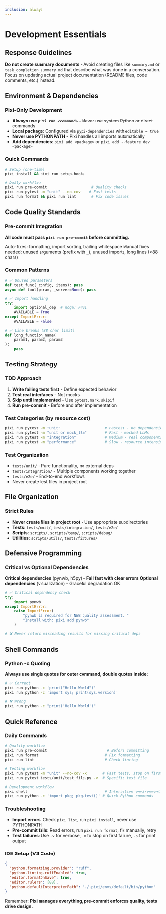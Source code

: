 ```yaml
---
inclusion: always
---
```


# Development Essentials

## Response Guidelines

**Do not create summary documents** - Avoid creating files like `summary.md` or `task_completion_summary.md` that describe what was done in a conversation. Focus on updating actual project documentation (README files, code comments, etc.) instead.

## Environment & Dependencies

### Pixi-Only Development
- **Always use `pixi run <command>`** - Never use system Python or direct commands
- **Local package**: Configured via `pypi-dependencies` with `editable = true`
- **Never use PYTHONPATH** - Pixi handles all imports automatically
- **Add dependencies**: `pixi add <package>` or `pixi add --feature dev <package>`

### Quick Commands
```bash
# Setup (one-time)
pixi install && pixi run setup-hooks

# Daily workflow
pixi run pre-commit                    # Quality checks
pixi run pytest -m "unit" --no-cov    # Fast tests
pixi run format && pixi run lint       # Fix code issues
```

## Code Quality Standards

### Pre-commit Integration
**All code must pass `pixi run pre-commit` before committing.**

Auto-fixes: formatting, import sorting, trailing whitespace
Manual fixes needed: unused arguments (prefix with `_`), unused imports, long lines (>88 chars)

### Common Patterns
```python
# ✅ Unused parameters
def test_func(_config, items): pass
async def tool(param, _server=None): pass

# ✅ Import handling  
try:
    import optional_dep  # noqa: F401
    AVAILABLE = True
except ImportError:
    AVAILABLE = False

# ✅ Line breaks (88 char limit)
def long_function_name(
    param1, param2, param3
):
    pass
```

## Testing Strategy

### TDD Approach
1. **Write failing tests first** - Define expected behavior
2. **Test real interfaces** - Not mocks
3. **Skip until implemented** - Use `pytest.mark.skipif`
4. **Run pre-commit** - Before and after implementation

### Test Categories (by resource cost)
```bash
pixi run pytest -m "unit"                    # Fastest - no dependencies
pixi run pytest -m "unit or mock_llm"        # Fast - mocked LLMs  
pixi run pytest -m "integration"             # Medium - real components
pixi run pytest -m "performance"             # Slow - resource intensive
```

### Test Organization
- `tests/unit/` - Pure functionality, no external deps
- `tests/integration/` - Multiple components working together
- `tests/e2e/` - End-to-end workflows
- Never create test files in project root

## File Organization

### Strict Rules
- **Never create files in project root** - Use appropriate subdirectories
- **Tests**: `tests/unit/`, `tests/integration/`, `tests/e2e/`
- **Scripts**: `scripts/`, `scripts/temp/`, `scripts/debug/`
- **Utilities**: `scripts/utils/`, `tests/fixtures/`

## Defensive Programming

### Critical vs Optional Dependencies
**Critical dependencies** (pynwb, h5py) - **Fail fast with clear errors**
**Optional dependencies** (visualization) - Graceful degradation OK

```python
# ✅ Critical dependency check
try:
    import pynwb
except ImportError:
    raise ImportError(
        "pynwb is required for NWB quality assessment. "
        "Install with: pixi add pynwb"
    )

# ❌ Never return misleading results for missing critical deps
```

## Shell Commands

### Python -c Quoting
**Always use single quotes for outer command, double quotes inside:**
```bash
# ✅ Correct
pixi run python -c 'print("Hello World")'
pixi run python -c 'import sys; print(sys.version)'

# ❌ Wrong  
pixi run python -c "print('Hello World')"
```

## Quick Reference

### Daily Commands
```bash
# Quality workflow
pixi run pre-commit                           # Before committing
pixi run format                              # Fix formatting
pixi run lint                                # Check linting

# Testing workflow  
pixi run pytest -m "unit" --no-cov -x       # Fast tests, stop on first failure
pixi run pytest tests/unit/test_file.py -v  # Specific test file

# Development workflow
pixi shell                                   # Interactive environment
pixi run python -c 'import pkg; pkg.test()' # Quick Python commands
```

### Troubleshooting
- **Import errors**: Check `pixi list`, run `pixi install`, never use PYTHONPATH
- **Pre-commit fails**: Read errors, run `pixi run format`, fix manually, retry
- **Test failures**: Use `-v` for verbose, `-x` to stop on first failure, `-s` for print output

### IDE Setup (VS Code)
```json
{
  "python.formatting.provider": "ruff",
  "python.linting.ruffEnabled": true,
  "editor.formatOnSave": true,
  "editor.rulers": [88],
  "python.defaultInterpreterPath": "./.pixi/envs/default/bin/python"
}
```

Remember: **Pixi manages everything, pre-commit enforces quality, tests drive design.**